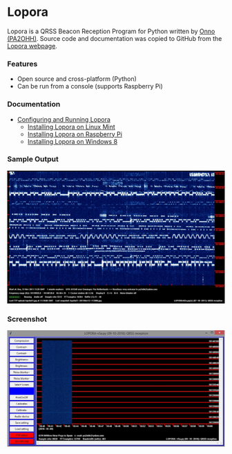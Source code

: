 # Lopora
Lopora is a QRSS Beacon Reception Program for Python written by [Onno (PA2OHH)](qsl.net/pa2ohh/index.html). Source code and documentation was copied to GitHub from the [Lopora webpage](https://www.qsl.net/pa2ohh/11lop.htm).

### Features
* Open source and cross-platform (Python)
* Can be run from a console (supports Raspberry Pi)

### Documentation
* [Configuring and Running Lopora](/doc/)
  * [Installing Lopora on Linux Mint](/doc/install-linux.md)
  * [Installing Lopora on Raspberry Pi](/doc/install-raspi.md)
  * [Installing Lopora on Windows 8](/doc/install-windows8.md)

### Sample Output
![](doc/signals.jpg)

### Screenshot
![](doc/screenshot.jpg)
